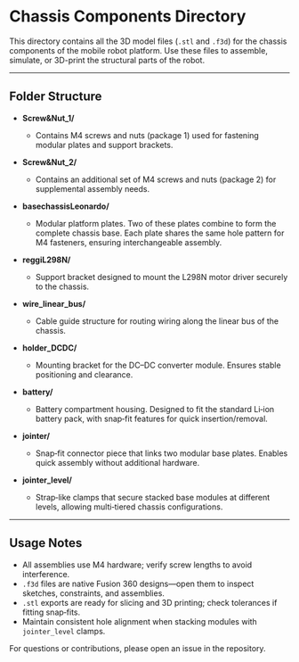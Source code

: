 # Chassis Components Directory

This directory contains all the 3D model files (`.stl` and `.f3d`) for the chassis components of the mobile robot platform. Use these files to assemble, simulate, or 3D-print the structural parts of the robot.

---

## Folder Structure

* **Screw\&Nut\_1/**

  * Contains M4 screws and nuts (package 1) used for fastening modular plates and support brackets.

* **Screw\&Nut\_2/**

  * Contains an additional set of M4 screws and nuts (package 2) for supplemental assembly needs.

* **basechassisLeonardo/**

  * Modular platform plates. Two of these plates combine to form the complete chassis base. Each plate shares the same hole pattern for M4 fasteners, ensuring interchangeable assembly.

* **reggiL298N/**

  * Support bracket designed to mount the L298N motor driver securely to the chassis.

* **wire\_linear\_bus/**

  * Cable guide structure for routing wiring along the linear bus of the chassis.

* **holder\_DCDC/**

  * Mounting bracket for the DC–DC converter module. Ensures stable positioning and clearance.

* **battery/**

  * Battery compartment housing. Designed to fit the standard Li‑ion battery pack, with snap‑fit features for quick insertion/removal.

* **jointer/**

  * Snap‑fit connector piece that links two modular base plates. Enables quick assembly without additional hardware.

* **jointer\_level/**

  * Strap‑like clamps that secure stacked base modules at different levels, allowing multi‑tiered chassis configurations.

---

## Usage Notes

* All assemblies use M4 hardware; verify screw lengths to avoid interference.
* `.f3d` files are native Fusion 360 designs—open them to inspect sketches, constraints, and assemblies.
* `.stl` exports are ready for slicing and 3D printing; check tolerances if fitting snap‑fits.
* Maintain consistent hole alignment when stacking modules with `jointer_level` clamps.

For questions or contributions, please open an issue in the repository.
